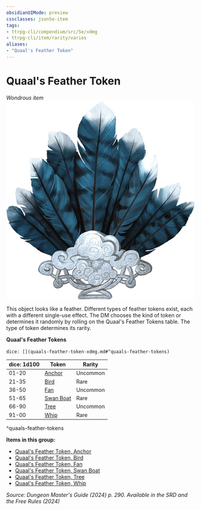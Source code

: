 ```yaml
---
obsidianUIMode: preview
cssclasses: json5e-item
tags:
- ttrpg-cli/compendium/src/5e/xdmg
- ttrpg-cli/item/rarity/varies
aliases: 
- "Quaal's Feather Token"
---
```

# Quaal's Feather Token
*Wondrous item*  
![](Інструменти%20ДМ/CLI/items/img/quaals-feather-token.webp#right)


This object looks like a feather. Different types of feather tokens exist, each with a different single-use effect. The DM chooses the kind of token or determines it randomly by rolling on the Quaal's Feather Tokens table. The type of token determines its rarity.

**Quaal's Feather Tokens**

`dice: [](quaals-feather-token-xdmg.md#^quaals-feather-tokens)`

| dice: 1d100 | Token | Rarity |
|-------------|-------|--------|
| 01-20 | [Anchor](Інструменти%20ДМ/CLI/items/quaals-feather-token-anchor-xdmg.md) | Uncommon |
| 21-35 | [Bird](Інструменти%20ДМ/CLI/items/quaals-feather-token-bird-xdmg.md) | Rare |
| 36-50 | [Fan](Інструменти%20ДМ/CLI/items/quaals-feather-token-fan-xdmg.md) | Uncommon |
| 51-65 | [Swan Boat](Інструменти%20ДМ/CLI/items/quaals-feather-token-swan-boat-xdmg.md) | Rare |
| 66-90 | [Tree](Інструменти%20ДМ/CLI/items/quaals-feather-token-tree-xdmg.md) | Uncommon |
| 91-00 | [Whip](Інструменти%20ДМ/CLI/items/quaals-feather-token-whip-xdmg.md) | Rare |
^quaals-feather-tokens

**Items in this group:**

- [Quaal's Feather Token, Anchor](Інструменти%20ДМ/CLI/items/quaals-feather-token-anchor-xdmg.md)
- [Quaal's Feather Token, Bird](Інструменти%20ДМ/CLI/items/quaals-feather-token-bird-xdmg.md)
- [Quaal's Feather Token, Fan](Інструменти%20ДМ/CLI/items/quaals-feather-token-fan-xdmg.md)
- [Quaal's Feather Token, Swan Boat](Інструменти%20ДМ/CLI/items/quaals-feather-token-swan-boat-xdmg.md)
- [Quaal's Feather Token, Tree](Інструменти%20ДМ/CLI/items/quaals-feather-token-tree-xdmg.md)
- [Quaal's Feather Token, Whip](Інструменти%20ДМ/CLI/items/quaals-feather-token-whip-xdmg.md)

*Source: Dungeon Master's Guide (2024) p. 290. Available in the <span title='Systems Reference Document (5.2)'>SRD</span> and the Free Rules (2024)*